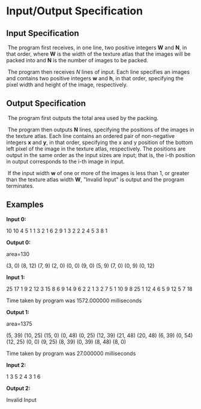 # Input/Output Specification



## Input Specification

​	The program first receives, in one line, two positive integers **W** and **N**, in that order, where **W** is the width of the texture atlas that the images will be packed into and **N** is the number of images to be packed.

​	The program then receives *N* lines of input. Each line specifies an images and contains two positive integers **w** and **h**, in that order, specifying the pixel width and height of the image, respectively.

## Output Specification

​	The program first outputs the total area used by the packing.

​	The program then outputs **N** lines, specifying the positions of the images in the texture atlas. Each line contains an ordered pair of non-negative integers **x** and **y**, in that order, specifying the x and y position of the bottom left pixel of the image in the texture atlas, respectively. The positions are output in the same order as the input sizes are input; that is, the i-th position in output corresponds to the i-th image in input. 

​	If the input width **w** of one or more of the images is less than 1, or greater than the texture atlas width **W**, "Invalid Input" is output and the program terminates.

## Examples

**Input 0:**

10 10
4 5
1 1
3 2
1 6
2 9
1 3
2 2
2 4
5 3
8 1

**Output 0:**

area=130

(3, 0)
(8, 12)
(7, 9)
(2, 0)
(0, 0)
(9, 0)
(5, 9)
(7, 0)
(0, 9)
(0, 12)

**Input 1:**

25 17
1 9
2 12
3 15
8 6
9 14
9 6
2 2
1 3
2 7
5 1
10 9
8 25
1 12
4 6
5 9
12 5
7 18

Time taken by program was 1572.000000 milliseconds

**Output 1:**

area=1375

(5, 39)
(10, 25)
(15, 0)
(0, 48)
(0, 25)
(12, 39)
(21, 48)
(20, 48)
(6, 39)
(0, 54)
(12, 25)
(0, 0)
(9, 25)
(8, 39)
(0, 39)
(8, 48)
(8, 0)

Time taken by program was 27.000000 milliseconds

**Input 2:**

1 3
5 2
4 3
1 6

**Output 2:**

Invalid Input